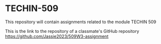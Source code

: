 # TECHIN-509
This repository will contain assignments related to the module TECHIN 509

This is the link to the repository of a classmate's GitHub repository
https://github.com/Jassie2023/509W3-assignment
